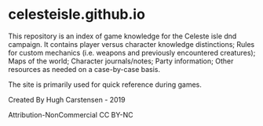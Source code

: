 # celesteisle.github.io

This repository is an index of game knowledge for the Celeste isle dnd campaign.
It contains player versus character knowledge distinctions;
Rules for custom mechanics (i.e. weapons and previously encountered creatures);
Maps of the world;
Character journals/notes;
Party information;
Other resources as needed on a case-by-case basis.

The site is primarily used for quick reference during games.

Created By Hugh Carstensen - 2019

Attribution-NonCommercial
CC BY-NC
